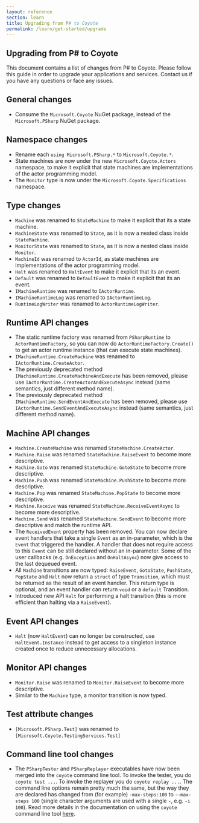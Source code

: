 ```yaml
---
layout: reference
section: learn
title: Upgrading from P# to Coyote
permalink: /learn/get-started/upgrade
---
```


## Upgrading from P# to Coyote
This document contains a list of changes from P# to Coyote. Please follow this guide in order to upgrade your applications and services. Contact us if you have any questions or face any issues.

## General changes
- Consume the `Microsoft.Coyote` NuGet package, instead of the `Microsoft.PSharp` NuGet package.

## Namespace changes
- Rename each `using Microsoft.PSharp.*` to `Microsoft.Coyote.*`.
- State machines are now under the new `Microsoft.Coyote.Actors` namespace, to make it explicit
that state machines are implementations of the actor programming model.
- The `Monitor` type is now under the `Microsoft.Coyote.Specifications` namespace.

## Type changes
- `Machine` was renamed to `StateMachine` to make it explicit that its a state machine.
- `MachineState` was renamed to `State`, as it is now a nested class inside `StateMachine`.
- `MonitorState` was renamed to `State`, as it is now a nested class inside `Monitor`.
- `MachineId` was renamed to `ActorId`, as state machines are implementations of the
actor programming model.
- `Halt` was renamed to `HaltEvent` to make it explicit that its an event.
- `Default` was renamed to `DefaultEvent` to make it explicit that its an event.
- `IMachineRuntime` was renamed to `IActorRuntime`.
- `IMachineRuntimeLog` was renamed to `IActorRuntimeLog`.
- `RuntimeLogWriter` was renamed to `ActorRuntimeLogWriter`.

## Runtime API changes
- The static runtime factory was renamed from `PSharpRuntime` to `ActorRuntimeFactory`, so you can now do `ActorRuntimeFactory.Create()` to get an actor runtime instance (that can execute state machines).
- `IMachineRuntime.CreateMachine` was renamed to `IActorRuntime.CreateActor`.
- The previously deprecated method `IMachineRuntime.CreateMachineAndExecute` has been removed, please use `IActorRuntime.CreateActorAndExecuteAsync` instead (same semantics, just different method name).
- The previously deprecated method `IMachineRuntime.SendEventAndExecute` has been removed, please use `IActorRuntime.SendEventAndExecuteAsync` instead (same semantics, just different method name).

## Machine API changes
- `Machine.CreateMachine` was renamed `StateMachine.CreateActor`.
- `Machine.Raise` was renamed `StateMachine.RaiseEvent` to become more descriptive.
- `Machine.Goto` was renamed `StateMachine.GotoState` to become more descriptive.
- `Machine.Push` was renamed `StateMachine.PushState` to become more descriptive.
- `Machine.Pop` was renamed `StateMachine.PopState` to become more descriptive.
- `Machine.Receive` was renamed `StateMachine.ReceiveEventAsync` to become more descriptive.
- `Machine.Send` was renamed `StateMachine.SendEvent` to become more descriptive and match the runtime API.
- The `ReceivedEvent` property has been removed. You can now declare event handlers that take a single `Event` as an in-parameter, which is the `Event` that triggered the handler. A handler that does not require access to this `Event` can be still declared without an in-parameter. Some of the user callbacks (e.g. `OnException` and `OnHaltAsync`) now give access to the last dequeued event.
- All `Machine` transitions are now typed: `RaiseEvent`, `GotoState`, `PushState`, `PopState` and `Halt` now return a `struct` of type `Transition`, which must be returned as the result of an event handler. This return type is optional, and an event handler can return `void` or a `default` Transition.
- Introduced new API `Halt` for performing a halt transition (this is more efficient than halting via a `RaiseEvent`).

## Event API changes
- `Halt` (now `HaltEvent`) can no longer be constructed, use `HaltEvent.Instance` instead to get access to a singleton instance created once to reduce unnecessary allocations.

## Monitor API changes
- `Monitor.Raise` was renamed to `Monitor.RaiseEvent` to become more descriptive.
- Similar to the `Machine` type, a monitor transition is now typed.

## Test attribute changes
- `[Microsoft.PSharp.Test]` was renamed  to `[Microsoft.Coyote.TestingServices.Test]`

## Command line tool changes
- The `PSharpTester` and `PSharpReplayer` executables have now been merged into the `coyote` command line tool.
To invoke the tester, you do `coyote test ...`. To invoke the replayer you do `coyote replay ...`. The command
line options remain pretty much the same, but the way they are declared has changed from (for example)
`-max-steps:100` to `--max-steps 100` (single character arguments are used with a single `-`, e.g. `-i 100`).
Read more details in the documentation on using the `coyote` command line tool [here](/coyote/learn/tools/testing).
